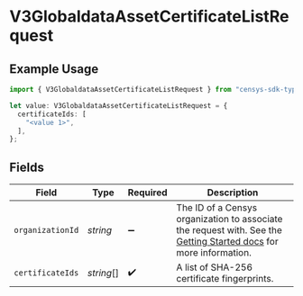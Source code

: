 # V3GlobaldataAssetCertificateListRequest

## Example Usage

```typescript
import { V3GlobaldataAssetCertificateListRequest } from "censys-sdk-typescript/models/operations";

let value: V3GlobaldataAssetCertificateListRequest = {
  certificateIds: [
    "<value 1>",
  ],
};
```

## Fields

| Field                                                                                                                                                                                              | Type                                                                                                                                                                                               | Required                                                                                                                                                                                           | Description                                                                                                                                                                                        |
| -------------------------------------------------------------------------------------------------------------------------------------------------------------------------------------------------- | -------------------------------------------------------------------------------------------------------------------------------------------------------------------------------------------------- | -------------------------------------------------------------------------------------------------------------------------------------------------------------------------------------------------- | -------------------------------------------------------------------------------------------------------------------------------------------------------------------------------------------------- |
| `organizationId`                                                                                                                                                                                   | *string*                                                                                                                                                                                           | :heavy_minus_sign:                                                                                                                                                                                 | The ID of a Censys organization to associate the request with. See the [Getting Started docs](https://docs.censys.com/reference/get-started#step-3-set-your-organization-id) for more information. |
| `certificateIds`                                                                                                                                                                                   | *string*[]                                                                                                                                                                                         | :heavy_check_mark:                                                                                                                                                                                 | A list of SHA-256 certificate fingerprints.                                                                                                                                                        |